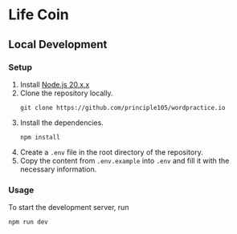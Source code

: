 # Life Coin

## Local Development

### Setup

1. Install [Node.js 20.x.x](https://nodejs.org/en)
2. Clone the repository locally.
    ```shell
    git clone https://github.com/principle105/wordpractice.io
    ```
3. Install the dependencies.
    ```shell
    npm install
    ```
4. Create a `.env` file in the root directory of the repository.
5. Copy the content from `.env.example` into `.env` and fill it with the necessary information.

### Usage

To start the development server, run

```shell
npm run dev
```
